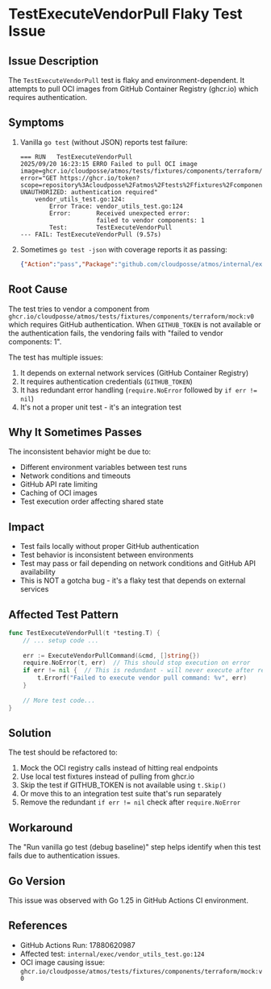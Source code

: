 # TestExecuteVendorPull Flaky Test Issue

## Issue Description

The `TestExecuteVendorPull` test is flaky and environment-dependent. It attempts to pull OCI images from GitHub Container Registry (ghcr.io) which requires authentication.

## Symptoms

1. Vanilla `go test` (without JSON) reports test failure:
   ```
   === RUN   TestExecuteVendorPull
   2025/09/20 16:23:15 ERRO Failed to pull OCI image image=ghcr.io/cloudposse/atmos/tests/fixtures/components/terraform/mock:v0 
   error="GET https://ghcr.io/token?scope=repository%3Acloudposse%2Fatmos%2Ftests%2Ffixtures%2Fcomponents%2Fterraform%2Fmock%3Apull&service=ghcr.io: UNAUTHORIZED: authentication required"
       vendor_utils_test.go:124: 
           Error Trace: vendor_utils_test.go:124
           Error:       Received unexpected error:
                        failed to vendor components: 1
           Test:        TestExecuteVendorPull
   --- FAIL: TestExecuteVendorPull (9.57s)
   ```

2. Sometimes `go test -json` with coverage reports it as passing:
   ```json
   {"Action":"pass","Package":"github.com/cloudposse/atmos/internal/exec","Test":"TestExecuteVendorPull","Elapsed":15.01}
   ```

## Root Cause

The test tries to vendor a component from `ghcr.io/cloudposse/atmos/tests/fixtures/components/terraform/mock:v0` which requires GitHub authentication. When `GITHUB_TOKEN` is not available or the authentication fails, the vendoring fails with "failed to vendor components: 1".

The test has multiple issues:
1. It depends on external network services (GitHub Container Registry)
2. It requires authentication credentials (`GITHUB_TOKEN`)
3. It has redundant error handling (`require.NoError` followed by `if err != nil`)
4. It's not a proper unit test - it's an integration test

## Why It Sometimes Passes

The inconsistent behavior might be due to:
- Different environment variables between test runs
- Network conditions and timeouts
- GitHub API rate limiting
- Caching of OCI images
- Test execution order affecting shared state

## Impact

- Test fails locally without proper GitHub authentication
- Test behavior is inconsistent between environments
- Test may pass or fail depending on network conditions and GitHub API availability
- This is NOT a gotcha bug - it's a flaky test that depends on external services

## Affected Test Pattern

```go
func TestExecuteVendorPull(t *testing.T) {
    // ... setup code ...
    
    err := ExecuteVendorPullCommand(&cmd, []string{})
    require.NoError(t, err)  // This should stop execution on error
    if err != nil {  // This is redundant - will never execute after require.NoError
        t.Errorf("Failed to execute vendor pull command: %v", err)
    }
    
    // More test code...
}
```

## Solution

The test should be refactored to:
1. Mock the OCI registry calls instead of hitting real endpoints
2. Use local test fixtures instead of pulling from ghcr.io
3. Skip the test if GITHUB_TOKEN is not available using `t.Skip()`
4. Or move this to an integration test suite that's run separately
5. Remove the redundant `if err != nil` check after `require.NoError`

## Workaround

The "Run vanilla go test (debug baseline)" step helps identify when this test fails due to authentication issues.

## Go Version

This issue was observed with Go 1.25 in GitHub Actions CI environment.

## References

- GitHub Actions Run: 17880620987
- Affected test: `internal/exec/vendor_utils_test.go:124`
- OCI image causing issue: `ghcr.io/cloudposse/atmos/tests/fixtures/components/terraform/mock:v0`